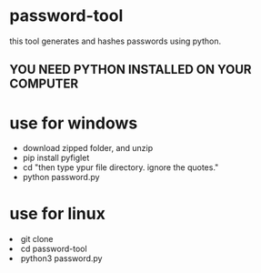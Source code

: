 # password-tool 
<p> this tool generates and hashes passwords using python.
  </p>
  <h2> YOU NEED PYTHON INSTALLED ON YOUR COMPUTER</h2>
<h1> use for windows </h1>
<p> 
  <ul>
    <li> download zipped folder, and unzip </li>
    <li> pip install pyfiglet </li>
    <li> cd "then type ypur file directory. ignore the quotes." </li>
    <li> python password.py </li>
    </ul>
  </p>

<h1> use for linux </h1>
<li> git clone </li>
<li> cd password-tool </li>
<li> python3 password.py  </li>
